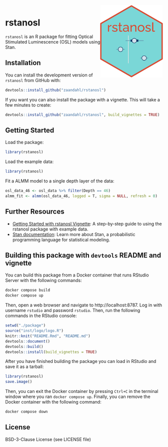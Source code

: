 


<img src="man/figures/logo.png" alt="rstanosl Hex Sticker" width="200" align="right"/>

# rstanosl

`rstanosl` is an R package for fitting Optical Stimulated Luminescence (OSL) models using Stan.

## Installation

You can install the development version of `rstanosl` from GitHub with:


```r
devtools::install_github("zaandahl/rstanosl")
```

If you want you can also install the package with a vignette. This will take a few minutes to create:


```r
devtools::install_github("zaandahl/rstanosl", build_vignettes = TRUE)
```

## Getting Started

Load the package:


```r
library(rstanosl)
```

Load the example data:


```r
library(rstanosl)
```

Fit a ALMM model to a single depth layer of the data:


```r
osl_data_46 <- osl_data %>% filter(Depth == 46)
almm_fit <- almm(osl_data_46, logged = T, sigma = NULL, refresh = 0)
```

## Further Resources

- [Getting Started with rstanosl Vignette](link-to-vignette): A step-by-step guide to using the rstanosl package with example data.
- [Stan documentation](https://mc-stan.org/users/documentation/): Learn more about Stan, a probabilistic programming language for statistical modeling.

## Building this package with `devtools` README and vignette

You can build this package from a Docker container that runs RStudio Server with the following commands:


```bash
docker compose build
docker compose up
```

Then, open a web browser and navigate to http://localhost:8787. Log in with username `rstudio` and password `rstudio`. Then, run the following commands in the RStudio console:


```r
setwd("./package")
source("inst/logo/logo.R")
knitr::knit("README.Rmd", "README.md")
devtools::document()
devtools::build()
devtools::install(build_vignettes = TRUE)
```

After you have finished building the package you can load in RStudio and save it as a tarball:


```r
library(rstanosl)
save.image()
```

Then, you can exit the Docker container by pressing `Ctrl+C` in the terminal window where you ran `docker compose up`. Finally, you can remove the Docker container with the following command:


```bash
docker compose down
```


## License

BSD-3-Clause License (see LICENSE file)
